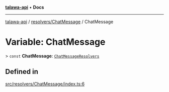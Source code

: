 [**talawa-api**](../../../README.md) • **Docs**

***

[talawa-api](../../../modules.md) / [resolvers/ChatMessage](../README.md) / ChatMessage

# Variable: ChatMessage

\> `const` **ChatMessage**: [`ChatMessageResolvers`](../../../types/generatedGraphQLTypes/type-aliases/ChatMessageResolvers.md)

## Defined in

[src/resolvers/ChatMessage/index.ts:6](https://github.com/PalisadoesFoundation/talawa-api/blob/f4877b986932181336f42a7336754de05976cd97/src/resolvers/ChatMessage/index.ts#L6)
